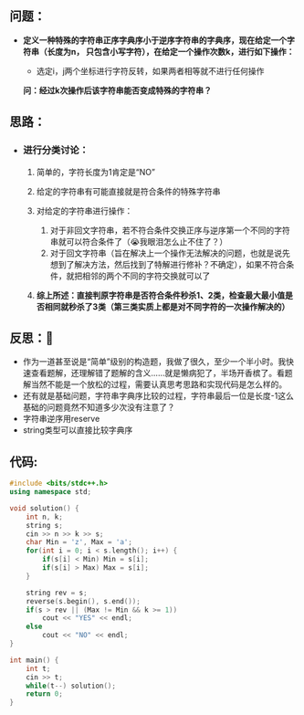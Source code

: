 ## 问题：

* **定义一种特殊的字符串正序字典序小于逆序字符串的字典序，现在给定一个字符串（长度为n， 只包含小写字符），在给定一个操作次数k，进行如下操作：**

  * 选定i，j两个坐标进行字符反转，如果两者相等就不进行任何操作

  **问：经过k次操作后该字符串能否变成特殊的字符串？**

## 思路：

* ### 进行分类讨论：

  1. 简单的，字符长度为1肯定是“NO”
  2. 给定的字符串有可能直接就是符合条件的特殊字符串
  3. 对给定的字符串进行操作：

      1. 对于非回文字符串，若不符合条件交换正序与逆序第一个不同的字符串就可以符合条件了（😭我眼泪怎么止不住了？）
      2. 对于回文字符串（旨在解决上一个操作无法解决的问题，也就是说先想到了解决方法，然后找到了特解进行修补？不确定），如果不符合条件，就把相邻的两个不同的字符交换就可以了
  4. **综上所述：直接判原字符串是否符合条件秒杀1、2类，检查最大最小值是否相同就秒杀了3类（第三类实质上都是对不同字符的一次操作解决的）**

## 反思：🚩

* 作为一道甚至说是“简单”级别的构造题，我做了很久，至少一个半小时。我快速查看题解，还理解错了题解的含义……就是懒病犯了，半场开香槟了。看题解当然不能是一个放松的过程，需要认真思考思路和实现代码是怎么样的。
* 还有就是基础问题，字符串字典序比较的过程，字符串最后一位是长度-1这么基础的问题竟然不知道多少次没有注意了？
* 字符串逆序用reserve
* string类型可以直接比较字典序

## 代码:

```cpp
#include <bits/stdc++.h>
using namespace std;

void solution() {
    int n, k;
    string s;
    cin >> n >> k >> s;
    char Min = 'z', Max = 'a';
    for(int i = 0; i < s.length(); i++) {
        if(s[i] < Min) Min = s[i];
        if(s[i] > Max) Max = s[i];
    }

    string rev = s;
    reverse(s.begin(), s.end());
    if(s > rev || (Max != Min && k >= 1))
        cout << "YES" << endl;
    else 
        cout << "NO" << endl;
}

int main() {
    int t; 
    cin >> t;
    while(t--) solution();
    return 0;
}
```